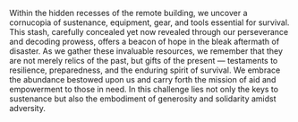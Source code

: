 Within the hidden recesses of the remote building, we uncover a cornucopia of sustenance, equipment, gear, and tools essential for survival. This stash, carefully concealed yet now revealed through our perseverance and decoding prowess, offers a beacon of hope in the bleak aftermath of disaster. As we gather these invaluable resources, we remember that they are not merely relics of the past, but gifts of the present — testaments to resilience, preparedness, and the enduring spirit of survival. We embrace the abundance bestowed upon us and carry forth the mission of aid and empowerment to those in need. In this challenge lies not only the keys to sustenance but also the embodiment of generosity and solidarity amidst adversity.